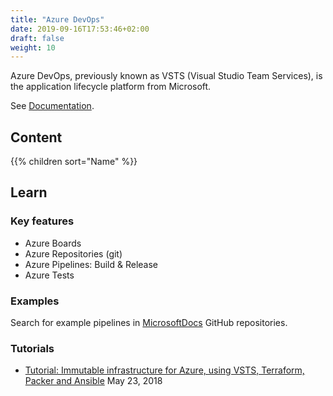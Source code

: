 ```yaml
---
title: "Azure DevOps"
date: 2019-09-16T17:53:46+02:00
draft: false
weight: 10
---
```


Azure DevOps, previously known as VSTS (Visual Studio Team Services), is the application lifecycle platform from Microsoft.

See [Documentation](https://docs.microsoft.com/en-us/azure/devops/pipelines/).

## Content

{{% children sort="Name" %}}

## Learn

### Key features

- Azure Boards
- Azure Repositories (git)
- Azure Pipelines: Build & Release
- Azure Tests

### Examples

Search for example pipelines in [MicrosoftDocs](https://github.com/MicrosoftDocs) GitHub repositories.

### Tutorials

- [Tutorial: Immutable infrastructure for Azure, using VSTS, Terraform, Packer and Ansible](https://cloudblogs.microsoft.com/opensource/2018/05/23/immutable-infrastructure-azure-vsts-terraform-packer-ansible/) May 23, 2018
